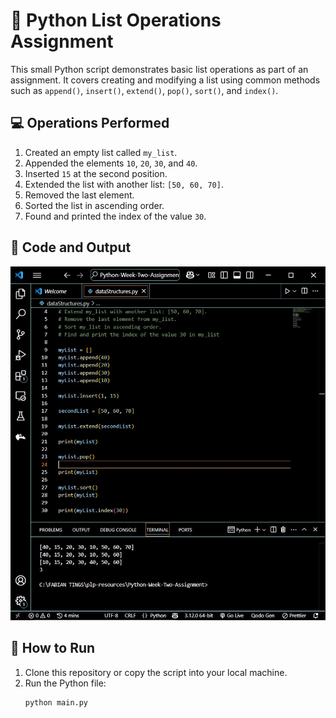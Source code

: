 # 🐍 Python List Operations Assignment

This small Python script demonstrates basic list operations as part of an assignment. It covers creating and modifying a list using common methods such as `append()`, `insert()`, `extend()`, `pop()`, `sort()`, and `index()`.

## 💻 Operations Performed
1. Created an empty list called `my_list`.
2. Appended the elements `10`, `20`, `30`, and `40`.
3. Inserted `15` at the second position.
4. Extended the list with another list: `[50, 60, 70]`.
5. Removed the last element.
6. Sorted the list in ascending order.
7. Found and printed the index of the value `30`.

## 📌 Code and Output
![Code and output](Assests/Code%20and%20output.JPG)


## 📁 How to Run
1. Clone this repository or copy the script into your local machine.
2. Run the Python file:
   ```bash
   python main.py
